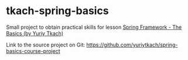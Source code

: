# tkach-spring-basics

Small project to obtain practical skills for lesson [Spring Framework - The Basics (by Yuriy Tkach)](https://www.youtube.com/playlist?list=PL6jg6AGdCNaWF-sUH2QDudBRXo54zuN1t)

Link to the source project on Git: https://github.com/yuriytkach/spring-basics-course-project
